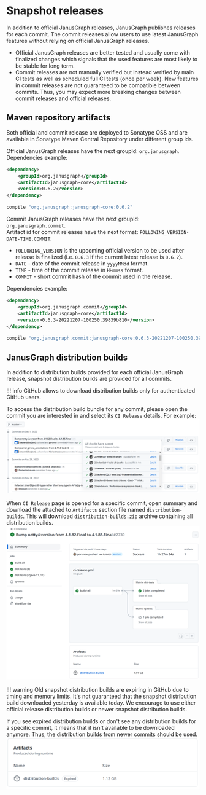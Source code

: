 # Snapshot releases

In addition to official JanusGraph releases, JanusGraph publishes 
releases for each commit. The commit releases allow users to use latest
JanusGraph features without relying on official JanusGraph releases.
- Official JanusGraph releases are better tested and usually come with finalized
  changes which signals that the used features are most likely to be stable for long term.
- Commit releases are not manually verified but instead verified by main CI tests as
  well as scheduled full CI tests (once per week). New features in commit releases are not
  guaranteed to be compatible between commits. Thus, you may expect more breaking changes between
  commit releases and official releases.

## Maven repository artifacts

Both official and commit release are deployed to Sonatype OSS and are available in Sonatype Maven Central Repository 
under different group ids.

Official JanusGraph releases have the next groupId: `org.janusgraph`.  
Dependencies example:
```xml tab='Maven'
<dependency>
    <groupId>org.janusgraph</groupId>
    <artifactId>janusgraph-core</artifactId>
    <version>0.6.2</version>
</dependency>
```

```groovy tab='Gradle'
compile "org.janusgraph:janusgraph-core:0.6.2"
```

Commit JanusGraph releases have the next groupId: `org.janusgraph.commit`.  
Artifact id for commit releases have the next format: `FOLLOWING_VERSION-DATE-TIME.COMMIT`.  
- `FOLLOWING_VERSION` is the upcoming official version to be used after release is finalized (i.e. `0.6.3` if the current latest release is `0.6.2`).
- `DATE` - date of the commit release in `yyyyMMdd` format.
- `TIME` - time of the commit release in `HHmmss` format.
- `COMMIT` - short commit hash of the commit used in the release.

Dependencies example:
```xml tab='Maven'
<dependency>
    <groupId>org.janusgraph.commit</groupId>
    <artifactId>janusgraph-core</artifactId>
    <version>0.6.3-20221207-100250.39839b810</version>
</dependency>
```

```groovy tab='Gradle'
compile "org.janusgraph.commit:janusgraph-core:0.6.3-20221207-100250.39839b810"
```

## JanusGraph distribution builds

In addition to distribution builds provided for each official JanusGraph release, snapshot distribution builds are
provided for all commits.

!!! info
GitHub allows to download distribution builds only for authenticated GitHub users.

To access the distribution build bundle for any commit, please open the commit you are interested in and select its
`CI Release` details. For example:
![](github_release_ci.png)

When `CI Release` page is opened for a specific commit, open summary and download the attached to `Artifacts` section
file named `distribution-builds`. This will download `distribution-builds.zip` archive containing all distribution builds.
![](github_distribution_builds.png)

!!! warning
Old snapshot distribution builds are expiring in GitHub due to timing and memory limits. It's not guaranteed that
the snapshot distribution build downloaded yesterday is available today. We encourage to use either official release
distribution builds or newer snapshot distribution builds.

If you see expired distribution builds or don't see any distribution builds for a specific commit, it means that it isn't
available to be downloaded anymore. Thus, the distribution builds from newer commits should be used.
![](github_expired_distribution_builds.png)
